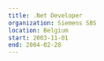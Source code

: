 ```yaml
---
title: .Net Developer
organization: Siemens SBS
location: Belgium
start: 2003-11-01
end: 2004-02-28
---
```

